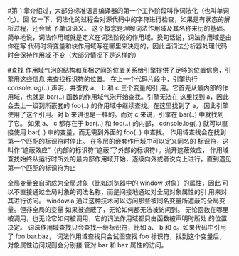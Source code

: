 #第 1 章介绍过，大部分标准语言编译器的第一个工作阶段叫作词法化（也叫单词化）。回
忆一下，词法化的过程会对源代码中的字符进行检查，如果是有状态的解析过程，还会赋
予单词语义。
这个概念是理解词法作用域及其名称来历的基础。
简单地说，词法作用域就是定义在词法阶段的作用域。换句话说，词法作用域是由你在写
代码时将变量和块作用域写在哪里来决定的，因此当词法分析器处理代码时会保持作用域
不变（大部分情况下是这样的）



#查找
作用域气泡的结构和互相之间的位置关系给引擎提供了足够的位置信息，引擎用这些信息
来查找标识符的位置。
在上一个代码片段中，引擎执行 console.log(..) 声明，并查找 a、 b 和 c 三个变量的引
用。它首先从最内部的作用域，也就是 bar(..) 函数的作用域气泡开始查找。引擎无法在
这里找到 a，因此会去上一级到所嵌套的 foo(..) 的作用域中继续查找。在这里找到了 a，
因此引擎使用了这个引用。对 b 来讲也是一样的。而对 c 来说，引擎在 bar(..) 中就找到
了它。
如果 a、 c 都存在于 bar(..) 和 foo(..) 的内部， console.log(..) 就可以直接使用 bar(..)
中的变量，而无需到外面的 foo(..) 中查找。
作用域查找会在找到第一个匹配的标识符时停止。 在多层的嵌套作用域中可以定义同名的
标识符，这叫作“遮蔽效应”（内部的标识符“遮蔽”了外部的标识符）。抛开遮蔽效应，
作用域查找始终从运行时所处的最内部作用域开始，逐级向外或者说向上进行，直到遇见
第一个匹配的标识符为止


全局变量会自动成为全局对象（比如浏览器中的 window 对象）的属性，因此
可以不直接通过全局对象的词法名称，而是间接地通过对全局对象属性的引
用来对其进行访问。
window.a
通过这种技术可以访问那些被同名变量所遮蔽的全局变量。但非全局的变量
如果被遮蔽了，无论如何都无法被访问到。
无论函数在哪里被调用，也无论它如何被调用，它的词法作用域都只由函数被声明时所处
的位置决定。
词法作用域查找只会查找一级标识符，比如 a、 b 和 c。如果代码中引用了 foo.bar.baz，
词法作用域查找只会试图查找 foo 标识符，找到这个变量后，对象属性访问规则会分别接
管对 bar 和 baz 属性的访问。